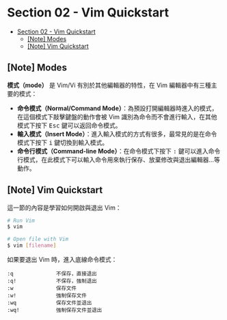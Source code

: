 # Section 02 - Vim Quickstart

- [Section 02 - Vim Quickstart](#section-02---vim-quickstart)
  - [[Note] Modes](#note-modes)
  - [[Note] Vim Quickstart](#note-vim-quickstart)

## [Note] Modes

**模式（mode）** 是 Vim/Vi 有別於其他編輯器的特性，在 Vim 編輯器中有三種主要的模式：

- **命令模式（Normal/Command Mode）**：為預設打開編輯器時進入的模式，在這個模式下敲擊鍵盤的動作會被 Vim 識別為命令而不會進行輸入，在其他模式下按下 <kbd>Esc</kbd> 鍵可以返回命令模式。
- **輸入模式（Insert Mode）**：進入輸入模式的方式有很多，最常見的是在命令模式下按下 <kbd>i</kbd> 鍵切換到輸入模式。
- **命令行模式（Command-line Mode）**：在命令模式下按下 <kbd>:</kbd> 鍵可以進入命令行模式，在此模式下可以輸入命令用來執行保存、放棄修改與退出編輯器…等動作。

## [Note] Vim Quickstart

這一節的內容是學習如何開啟與退出 Vim：

```bash
# Run Vim
$ vim

# Open file with Vim
$ vim [filename]
```

如果要退出 Vim 時，進入底線命令模式：

```
:q              不保存，直接退出
:q!             不保存，強制退出
:w              保存文件
:w!             強制保存文件
:wq             保存文件並退出
:wq!            強制保存文件並退出
```